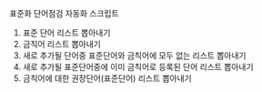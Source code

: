 표준화 단어점검 자동화 스크립트

1. 표준 단어 리스트 뽑아내기
2. 금칙어 리스트 뽑아내기
3. 새로 추가될 단어중 표준단어와 금칙어에 모두 없는 리스트 뽑아내기
4. 새로 추가될 표준단어중에 이미 금칙어로 등록된 단어 리스트 뽑아내기
5. 금칙어에 대한 권장단어(표준단어) 리스트 뽑아내기

